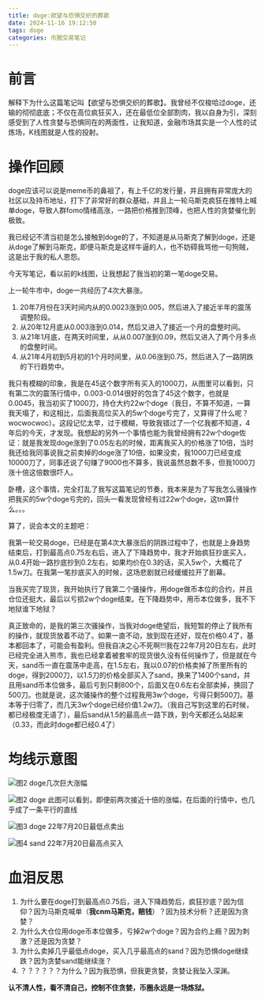 ```yaml
---
title: doge:欲望与恐惧交织的葬歌
date: 2024-11-16 19:12:50
tags: doge
categories: 币圈交易笔记
---
```


# 前言

解释下为什么这篇笔记叫【欲望与恐惧交织的葬歌】。我曾经不仅梭哈过doge，还输的彻彻底底；不仅在高位疯狂买入，还在最低位全部割肉，我以自身为引，深刻感受到了人性贪婪与恐惧同在的两面性，让我知道，金融市场其实是一个人性的试炼场，K线图就是人性的投射。

# 操作回顾

doge应该可以说是meme币的鼻祖了，有上千亿的发行量，并且拥有非常庞大的社区以及持币地址，打下了非常好的群众基础，并且上一轮马斯克疯狂在推特上喊单doge，导致人群fomo情绪高涨，一路把价格推到顶峰，也把人性的贪婪催化到极致。

我已经记不清当初是怎么接触到doge的了，不知道是从马斯克了解到doge，还是从doge了解到马斯克，即便马斯克是这样牛逼的人，也不妨碍我骂他一句狗贼，这是出于我的私人恩怨。

今天写笔记，看以前的k线图，让我想起了我当初的第一笔doge交易。

上一轮牛市中，doge一共经历了4次大暴涨。

1. 20年7月份在3天时间内从的0.0023涨到0.005，然后进入了接近半年的震荡调整阶段。
2. 从20年12月底从0.003涨到0.014，然后又进入了接近一个月的盘整时间。
3. 从21年1月底，在两天时间里，从从0.007涨到0.09，然后又进入了两个月多点的盘整时间。
4. 从21年4月初到5月初的1个月时间里，从0.06涨到0.75，然后进入了一路阴跌的下行趋势中。

我只有模糊的印象，我是在45这个数字所有买入的1000刀，从图里可以看到，只有第二次的震荡行情中，0.003-0.014很好的包含了45这个数字，也就是0.0045，我当初买了1000刀，持仓大约22w个doge（我日，不算不知道，一算我天塌了，和这相比，后面我高位买入的5w个doge亏完了，又算得了什么呢？wocwocwoc）。这段记忆太早，过于模糊，导致我错过了一个亿我都不知道，4年后的今天，才发现。我想起的另外一个事情也能为我曾经拥有22w个doge佐证：就是我发现doge涨到了0.05左右的时候，距离我买入的价格涨了10倍，当时我还给我同事说我之前卖掉的doge涨了10倍，如果没卖，我1000刀已经变成10000刀了，同事还说了句赚了9000也不算多，我说虽然总数不多，但我1000刀涨十倍这倍数很吓人。

卧槽，这个事情，完全打乱了我写这篇笔记的节奏，我本来是为了写我怎么骚操作把我买的5w个doge亏完的，回头一看发现曾经有过22w个doge，这tm算什么。。。

算了，说会本文的主题吧：

我第一轮交易doge，已经是在第4次大暴涨后的阴跌过程中了，也就是上身趋势结束后，打到最高点0.75左右后，进入了下降趋势中，我才开始疯狂抄底买入，从0.4开始一路抄底抄到0.2左右，如果均价在0.3的话，买入5w个，大概花了1.5w刀。在我第一笔抄底买入的时候，这场悲剧就已经缓缓拉开了剧幕。

当我买完了现货，我开始执行了我第二个骚操作，用doge做币本位的合约，并且仓位还挺大，最后以亏损2w个doge结束。在下降趋势中，用币本位做多，我不下地狱谁下地狱？

真正致命的，是我的第三次骚操作，当我对doge绝望后，我短暂的停止了我所有的操作，就现货放着不动了。如果一直不动，放到现在还好，现在价格0.4了，基本都回本了，可能会有盈利。但我自决之心不死啊!!!我在22年7月20日左右，此时已经完全进入熊市，我也已经拿着被套牢的现货很久没有任何操作了，但是就在今天，sand币一直在震荡中走高，在1.5左右，我以0.07的价格卖掉了所里所有的doge，得到2000刀，以1.5刀的价格全部买入了sand，换来了1400个sand，并且用sand币本位做多，最后亏到只剩800个，后面又在0.6左右全部卖掉，换回了500刀。也就是说，这次骚操作的整个过程我用3w个doge，亏得只剩500刀。基本等于归零了，而几天3w个doge已经价值1.2w刀。（我自己写到这里的石时候，都已经极度无语了），最后sand从1.5的最高点一路下跌，到今天都还么站起来（0.33，而此时doge都已经0.4了）

# 均线示意图

![图2 doge几次巨大涨幅](doge1.png)

![图2 doge 此图可以看到，即便前两次接近十倍的涨幅，在后面的行情中，也几乎成了一条平行的直线](doge2.png)

![图3 doge 22年7月20日最低点卖出](doge3.png)

![图4 sand 22年7月20日最高点买入](sand1.png)

# 血泪反思

1. 为什么要在doge打到最高点0.75后，进入下降趋势后，疯狂抄底？因为信仰？因为马斯克喊单（**我cnm马斯克，赔钱**）？因为技术分析？还是因为贪婪？
2. 为什么大仓位用doge币本位做多，亏掉2w个doge？因为合约上瘾？因为刺激？还是因为贪婪？
3. 为什么卖掉几乎最低点doge，买入几乎最高点的sand？因为恐惧doge继续跌？因为贪婪sand能继续涨？
4. ？？？？？？为什么？因为我恐惧，但我更贪婪，贪婪让我坠入深渊。

**认不清人性，看不清自己，控制不住贪婪，币圈永远是一场炼狱。**
